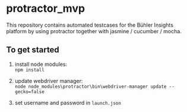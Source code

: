 # protractor_mvp
This repository contains automated testcases for the Bühler Insights platform by using protractor together with jasmine / cucumber / mocha.

## To get started
1. install node modules:   
`npm install`
2. update webdriver manager:   
 `node node_modules\protractor\bin\webdriver-manager update --gecko=false`

3. set username and password in 
`launch.json`
